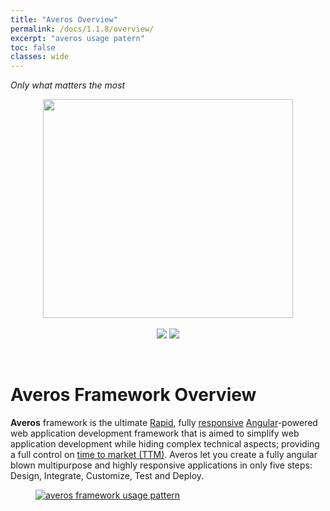 ```yaml
---
title: "Averos Overview"
permalink: /docs/1.1.8/overview/
excerpt: "averos usage patern"
toc: false
classes: wide
---
```


 _Only what matters the most_

<p align="center">
<img width="400" height="350" src="https://www.wiforge.com/images/averos.svg">
<br/> 
<br/>

  <img src="https://img.shields.io/badge/AverosIOStarter-v1.1.2-blue">
    <img src="https://img.shields.io/badge/poweredby-averos-red">
</p>

<br/>

# **Averos Framework Overview**

**Averos** framework is the ultimate [Rapid](https://en.wikipedia.org/wiki/Rapid_application_development), fully [responsive](https://en.wikipedia.org/wiki/Responsive_web_design) [Angular](https://angular.io/)-powered web application development framework that is aimed to simplify web application development while hiding complex technical aspects; providing a full control on [time to market (TTM)](https://en.wikipedia.org/wiki/Time_to_market). 
Averos let you create a fully angular blown multipurpose and highly responsive applications in only five steps: Design, Integrate, Customize, Test and Deploy.

<figure>
	<a href="{{ site.baseurl }}/assets/arch/averos-usage-pattern.png">
    <img src="{{ site.baseurl }}/assets/arch/averos-usage-pattern.png" alt="averos framework usage pattern">
  </a>
</figure>
